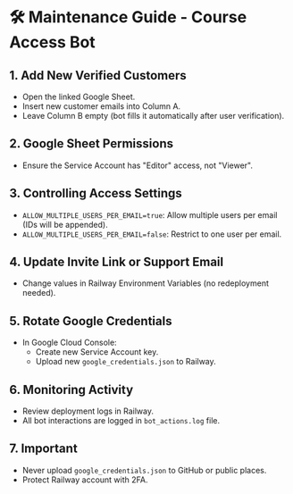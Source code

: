 # 🛠 Maintenance Guide - Course Access Bot

## 1. Add New Verified Customers
- Open the linked Google Sheet.
- Insert new customer emails into Column A.
- Leave Column B empty (bot fills it automatically after user verification).

## 2. Google Sheet Permissions
- Ensure the Service Account has "Editor" access, not "Viewer".

## 3. Controlling Access Settings
- `ALLOW_MULTIPLE_USERS_PER_EMAIL=true`: Allow multiple users per email (IDs will be appended).
- `ALLOW_MULTIPLE_USERS_PER_EMAIL=false`: Restrict to one user per email.

## 4. Update Invite Link or Support Email
- Change values in Railway Environment Variables (no redeployment needed).

## 5. Rotate Google Credentials
- In Google Cloud Console:
  - Create new Service Account key.
  - Upload new `google_credentials.json` to Railway.

## 6. Monitoring Activity
- Review deployment logs in Railway.
- All bot interactions are logged in `bot_actions.log` file.

## 7. Important
- Never upload `google_credentials.json` to GitHub or public places.
- Protect Railway account with 2FA.
